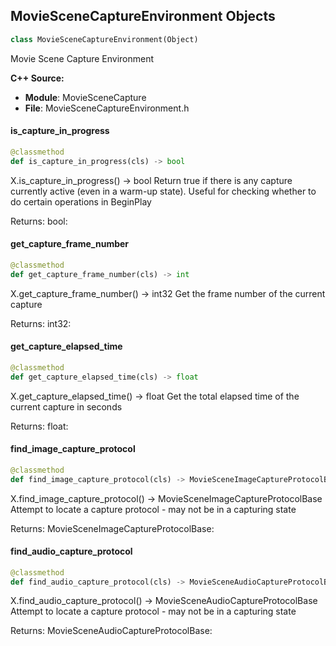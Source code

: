 ## MovieSceneCaptureEnvironment Objects

```python
class MovieSceneCaptureEnvironment(Object)
```

Movie Scene Capture Environment

**C++ Source:**

- **Module**: MovieSceneCapture
- **File**: MovieSceneCaptureEnvironment.h

<a id="unreal.MovieSceneCaptureEnvironment.is_capture_in_progress"></a>

#### is_capture_in_progress

```python
@classmethod
def is_capture_in_progress(cls) -> bool
```

X.is_capture_in_progress() -> bool
Return true if there is any capture currently active (even in a warm-up state).
Useful for checking whether to do certain operations in BeginPlay

Returns:
    bool:

<a id="unreal.MovieSceneCaptureEnvironment.get_capture_frame_number"></a>

#### get_capture_frame_number

```python
@classmethod
def get_capture_frame_number(cls) -> int
```

X.get_capture_frame_number() -> int32
Get the frame number of the current capture

Returns:
    int32:

<a id="unreal.MovieSceneCaptureEnvironment.get_capture_elapsed_time"></a>

#### get_capture_elapsed_time

```python
@classmethod
def get_capture_elapsed_time(cls) -> float
```

X.get_capture_elapsed_time() -> float
Get the total elapsed time of the current capture in seconds

Returns:
    float:

<a id="unreal.MovieSceneCaptureEnvironment.find_image_capture_protocol"></a>

#### find_image_capture_protocol

```python
@classmethod
def find_image_capture_protocol(cls) -> MovieSceneImageCaptureProtocolBase
```

X.find_image_capture_protocol() -> MovieSceneImageCaptureProtocolBase
Attempt to locate a capture protocol - may not be in a capturing state

Returns:
    MovieSceneImageCaptureProtocolBase:

<a id="unreal.MovieSceneCaptureEnvironment.find_audio_capture_protocol"></a>

#### find_audio_capture_protocol

```python
@classmethod
def find_audio_capture_protocol(cls) -> MovieSceneAudioCaptureProtocolBase
```

X.find_audio_capture_protocol() -> MovieSceneAudioCaptureProtocolBase
Attempt to locate a capture protocol - may not be in a capturing state

Returns:
    MovieSceneAudioCaptureProtocolBase:

<a id="unreal.UserDefinedCaptureProtocol"></a>